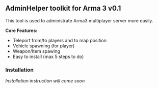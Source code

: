 ## AdminHelper toolkit for Arma 3 v0.1

This tool is used to administrate Arma3 multiplayer server more easily.

**Core Features:**

- Teleport from/to players and to map position
- Vehicle spawning (for player)
- Weapon/Item spawing
- Easy to install (max 5 steps to do)

### Installation

*Installation instruction will come soon*
